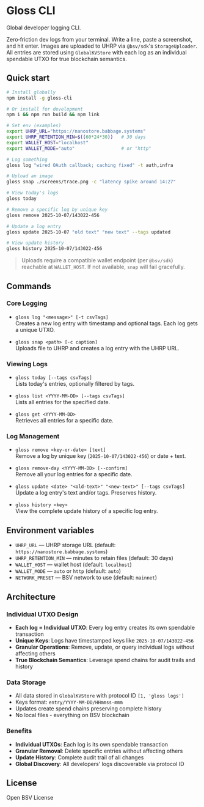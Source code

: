 # Gloss CLI

Global developer logging CLI.

Zero‑friction dev logs from your terminal. Write a line, paste a screenshot, and hit enter. 
Images are uploaded to UHRP via `@bsv/sdk`'s `StorageUploader`. All entries are stored using `GlobalKVStore` 
with each log as an individual spendable UTXO for true blockchain semantics.

## Quick start

```bash
# Install globally
npm install -g gloss-cli

# Or install for development
npm i && npm run build && npm link

# Set env (examples)
export UHRP_URL="https://nanostore.babbage.systems"
export UHRP_RETENTION_MIN=$((60*24*30))   # 30 days
export WALLET_HOST="localhost"
export WALLET_MODE="auto"                 # or "http"

# Log something
gloss log "wired OAuth callback; caching fixed" -t auth,infra

# Upload an image
gloss snap ./screens/trace.png -c "latency spike around 14:27"

# View today's logs
gloss today

# Remove a specific log by unique key
gloss remove 2025-10-07/143022-456

# Update a log entry
gloss update 2025-10-07 "old text" "new text" --tags updated

# View update history
gloss history 2025-10-07/143022-456
```
> Uploads require a compatible wallet endpoint (per `@bsv/sdk`) reachable at `WALLET_HOST`.
> If not available, `snap` will fail gracefully.

## Commands

### Core Logging
- `gloss log "<message>" [-t csvTags]`  
  Creates a new log entry with timestamp and optional tags. Each log gets a unique UTXO.

- `gloss snap <path> [-c caption]`  
  Uploads file to UHRP and creates a log entry with the UHRP URL.

### Viewing Logs
- `gloss today [--tags csvTags]`  
  Lists today's entries, optionally filtered by tags.

- `gloss list <YYYY-MM-DD> [--tags csvTags]`  
  Lists all entries for the specified date.

- `gloss get <YYYY-MM-DD>`  
  Retrieves all entries for a specific date.

### Log Management
- `gloss remove <key-or-date> [text]`  
  Remove a log by unique key (`2025-10-07/143022-456`) or date + text.

- `gloss remove-day <YYYY-MM-DD> [--confirm]`  
  Remove all your log entries for a specific date.

- `gloss update <date> "<old-text>" "<new-text>" [--tags csvTags]`  
  Update a log entry's text and/or tags. Preserves history.

- `gloss history <key>`  
  View the complete update history of a specific log entry.

## Environment variables

- `UHRP_URL` — UHRP storage URL (default: `https://nanostore.babbage.systems`)
- `UHRP_RETENTION_MIN` — minutes to retain files (default: 30 days)
- `WALLET_HOST` — wallet host (default: `localhost`)
- `WALLET_MODE` — `auto` or `http` (default: `auto`)
- `NETWORK_PRESET` — BSV network to use (default: `mainnet`)

## Architecture

### Individual UTXO Design
- **Each log = Individual UTXO**: Every log entry creates its own spendable transaction
- **Unique Keys**: Logs have timestamped keys like `2025-10-07/143022-456`
- **Granular Operations**: Remove, update, or query individual logs without affecting others
- **True Blockchain Semantics**: Leverage spend chains for audit trails and history

### Data Storage
- All data stored in `GlobalKVStore` with protocol ID `[1, 'gloss logs']`
- Keys format: `entry/YYYY-MM-DD/HHmmss-mmm`
- Updates create spend chains preserving complete history
- No local files - everything on BSV blockchain

### Benefits
- **Individual UTXOs**: Each log is its own spendable transaction
- **Granular Removal**: Delete specific entries without affecting others  
- **Update History**: Complete audit trail of all changes
- **Global Discovery**: All developers' logs discoverable via protocol ID

## License

Open BSV License
